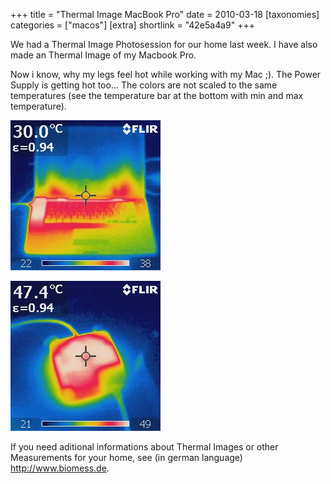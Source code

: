 +++
title = "Thermal Image MacBook Pro"
date = 2010-03-18
[taxonomies]
categories = ["macos"]
[extra]
shortlink = "42e5a4a9"
+++

We had a Thermal Image Photosession for our home last week. I have also
made an Thermal Image of my Macbook Pro.

Now i know, why my legs feel hot while working with my Mac ;). The Power Supply
is getting hot too... The colors are not scaled to the same temperatures
(see the temperature bar at the bottom with min and max temperature).

<!-- more -->

![MacBook Pro IR](MacBookProIR.jpg)

![MacBook Pro Power Supply IR](MacPowerSupplyIR.jpg)

If you need aditional informations about Thermal Images or other Measurements
for your home, see (in german language) <http://www.biomess.de>.
